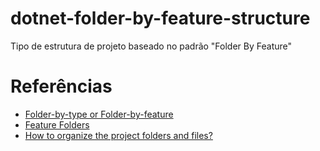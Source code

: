 # dotnet-folder-by-feature-structure
Tipo de estrutura de projeto baseado no padrão "Folder By Feature"

# Referências

- [Folder-by-type or Folder-by-feature](https://softwareengineering.stackexchange.com/questions/338597/folder-by-type-or-folder-by-feature)
- [Feature Folders](http://www.kamilgrzybek.com/design/feature-folders/)
- [How to organize the project folders and files?](https://www.codementor.io/@nguyentruongky/how-to-organize-the-project-folders-and-files-x8m171gvc)